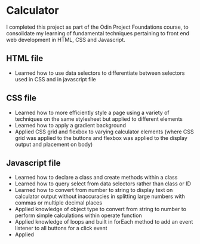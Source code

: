 # Calculator
I completed this project as part of the Odin Project Foundations course, to consolidate my learning of 
fundamental techniques pertaining to front end web development in HTML, CSS and Javascript.
## HTML file
- Learned how to use data selectors to differentiate between selectors used in CSS and in javascript file
## CSS file
- Learned how to more efficiently style a page using a variety of techniques on the same stylesheet but applied to different elements
- Learned how to apply a gradient background 
- Applied CSS grid and flexbox to varying calculator elements (where CSS grid was applied to the buttons and flexbox was applied to the display output and placement on body)
## Javascript file
- Learned how to declare a class and create methods within a class
- Learned how to query select from data selectors rather than class or ID
- Learned how to convert from number to string to display text on calculator output without inaccuracies in splitting large numbers with commas or multiple decimal places
- Applied knowledge of object type to convert from string to number to perform simple calculations within operate function
- Applied knowledge of loops and built in forEach method to add an event listener to all buttons for a click event
- Applied 